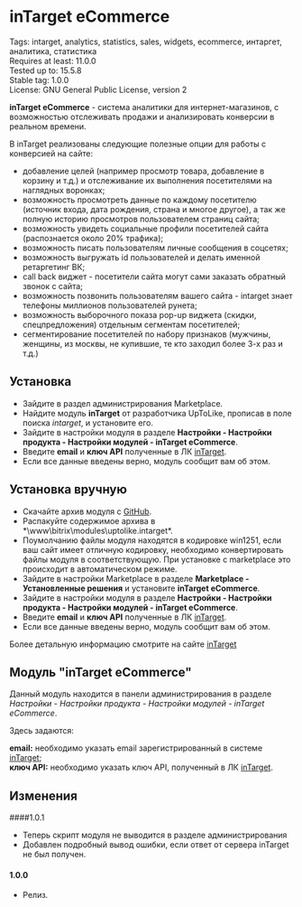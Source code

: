 # inTarget eCommerce

Tags: intarget, analytics, statistics, sales, widgets, ecommerce, интаргет, аналитика, статистика  
Requires at least: 11.0.0  
Tested up to: 15.5.8  
Stable tag: 1.0.0  
License: GNU General Public License, version 2  

**inTarget eCommerce** - система аналитики для интернет-магазинов, с возможностью отслеживать продажи и анализировать конверсии в реальном времени.

В inTarget реализованы следующие полезные опции для работы с конверсией на сайте:
 - добавление целей (например просмотр товара, добавление в корзину и т.д.) и отслеживание их выполнения посетителями на наглядных воронках;
 - возможность просмотреть данные по каждому посетителю (источник входа, дата рождения, страна и многое другое), а так же полную историю просмотров пользователем страниц сайта;
 - возможность увидеть социальные профили посетителей сайта (распознается около 20% трафика);
 - возможность писать пользователям личные сообщения в соцсетях;
 - возможность выгружать id пользователей и делать именной ретаргетинг ВК;
 - call back виджет - посетители сайта могут сами заказать обратный звонок с сайта;
 - возможность позвонить пользователям вашего сайта - intarget знает телефоны миллионов пользователей рунета;
 - возможность выборочного показа pop-up виджета (скидки, спецпредложения) отдельным сегментам посетителей;
 - сегментирование посетителей по набору признаков (мужчины, женщины, из москвы, не купившие, те кто заходил более 3-х раз и т.д.)

## Установка
 - Зайдите в раздел администрирования Marketplace.
 - Найдите модуль **inTarget** от разработчика UpToLike, прописав в поле поиска *intarget*, и установите его.
 - Зайдите в настройки модуля в разделе **Настройки - Настройки продукта - Настройки модулей - inTarget eCommerce**.
 - Введите **email** и **ключ API** полученные в ЛК [inTarget](https://intarget.ru).
 - Если все данные введены верно, модуль сообщит вам об этом. 
 
## Установка вручную
 - Скачайте архив модуля с [GitHub](https://github.com/intarget/Bitrix).
 - Распакуйте содержимое архива в *\www\bitrix\modules\uptolike.intarget\*.
 - Поумолчанию файлы модуля находятся в кодировке win1251, если ваш сайт имеет отличную кодировку, необходимо конвертировать файлы модуля в соответствующую. При установке с marketplace это происходит в автоматическом режиме.
 - Зайдите в настройки Marketplace в разделе **Marketplace - Установленные решения** и установите **inTarget eCommerce**.
 - Зайдите в настройки модуля в разделе **Настройки - Настройки продукта - Настройки модулей - inTarget eCommerce**.
 - Введите **email** и **ключ API** полученные в ЛК [inTarget](https://intarget.ru).
 - Если все данные введены верно, модуль сообщит вам об этом. 

Более детальную информацию смотрите на сайте [inTarget](https://intarget.ru)

## Модуль "inTarget eCommerce"

Данный модуль находится в панели администрирования в разделе *Настройки - Настройки продукта - Настройки модулей - inTarget eCommerce*.

Здесь задаются:

**email:** необходимо указать email зарегистрированный в системе [inTarget](https://intarget.ru);  
**ключ API:** необходимо указать ключ API, полученный в ЛК [inTarget](https://intarget.ru).

## Изменения

####1.0.1
 * Теперь скрипт модуля не выводится в разделе администрирования
 * Добавлен подробный вывод ошибки, если ответ от сервера inTarget не был получен.

#### 1.0.0
 * Релиз.

